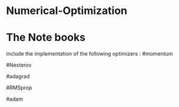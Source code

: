 # Numerical-Optimization
# The Note books 
 include the implementation of the following optimizers :
 #momentum
 
 #Nesterov
 
 #adagrad
 
 #RMSprop
 
 #adam
